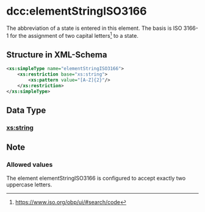 # dcc:elementStringISO3166
The abbreviation of a state is entered in this element. The basis is ISO 3166-1 for the assignment of two capital letters[^1] to a state.

## Structure in XML-Schema
```xml
<xs:simpleType name="elementStringISO3166">
	<xs:restriction base="xs:string">
		<xs:pattern value="[A-Z]{2}"/>
	</xs:restriction>
</xs:simpleType>
```

## Data Type

### [xs:string](https://www.w3.org/TR/xmlschema-2/#string)


## Note

### Allowed values
The element elementStringISO3166 is configured to accept exactly two uppercase letters. 

[^1]: https://www.iso.org/obp/ui/#search/code